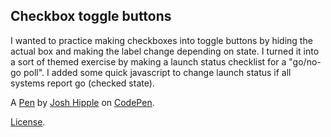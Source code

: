 Checkbox toggle buttons
-----------------------
I wanted to practice making checkboxes into toggle buttons by hiding the actual box and making the label change depending on state.  I turned it into a sort of themed exercise by making a launch status checklist for a "go/no-go poll".  I added some quick javascript to change launch status if all systems report go (checked state).

A [Pen](http://codepen.io/JBHipple/pen/YGwAWr) by [Josh Hipple](http://codepen.io/JBHipple) on [CodePen](http://codepen.io/).

[License](http://codepen.io/JBHipple/pen/YGwAWr/license).